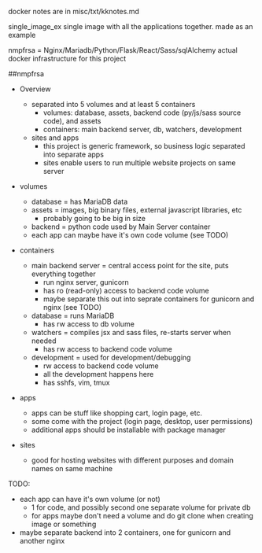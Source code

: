 
docker notes are in misc/txt/kknotes.md

single_image_ex
   single image with all the applications together. made as an example

nmpfrsa = Nginx/Mariadb/Python/Flask/React/Sass/sqlAlchemy
   actual docker infrastructure for this project

##nmpfrsa

- Overview
   - separated into 5 volumes and at least 5 containers
      - volumes: database, assets, backend code (py/js/sass source code), and assets
      - containers: main backend server, db, watchers, development
   - sites and apps
      - this project is generic framework, so business logic separated into separate apps
      - sites enable users to run multiple website projects on same server


- volumes
   - database = has MariaDB data
   - assets = images, big binary files, external javascript libraries, etc
      - probably going to be big in size
   - backend = python code used by Main Server container
   - each app can maybe have it's own code volume (see TODO)
- containers
   - main backend server = central access point for the site, puts everything together
      - run nginx server, gunicorn
      - has ro (read-only) access to backend code volume
      - maybe separate this out into seprate containers for gunicorn and nginx (see TODO)
   - database = runs MariaDB
      - has rw access to db volume
   - watchers = compiles jsx and sass files, re-starts server when needed
      - has rw access to backend code volume
   - development = used for development/debugging
      - rw access to backend code volume
      - all the development happens here
      - has sshfs, vim, tmux

- apps
   - apps can be stuff like shopping cart, login page, etc.
   - some come with the project (login page, desktop, user permissions)
   - additional apps should be installable with package manager

- sites
   - good for hosting websites with different purposes and domain names on same machine


TODO:
   - each app can have it's own volume (or not)
      - 1 for code, and possibly second one separate volume for private db
      - for apps maybe don't need a volume and do git clone when creating image or something
   - maybe separate backend into 2 containers, one for gunicorn and another nginx

